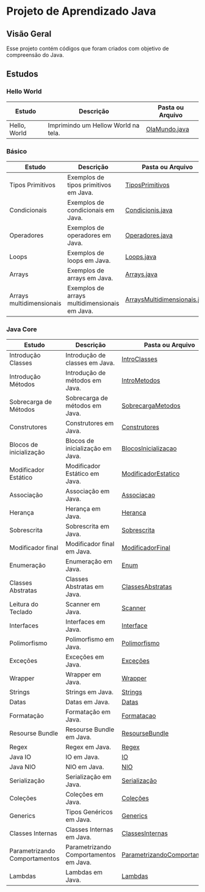 # Projeto de Aprendizado Java

## Visão Geral

Esse projeto contém códigos que foram criados com objetivo de compreensão do Java.

## Estudos

### Hello World

| Estudo       | Descrição                           | Pasta ou Arquivo                                                      |
|--------------|-------------------------------------|-----------------------------------------------------------------------|
| Hello, World | Imprimindo um Hellow World na tela. | [OlaMundo.java](src/com/nicolasmoraes/learnjava/basics/OlaMundo.java) |

### Básico

| Estudo                   | Descrição                                     | Pasta ou Arquivo                                                                                    |
|--------------------------|-----------------------------------------------|-----------------------------------------------------------------------------------------------------|
| Tipos Primitivos         | Exemplos de tipos primitivos em Java.         | [TiposPrimitivos](src/com/nicolasmoraes/learnjava/basics/TiposPrimitivos.java)                      |
| Condicionais             | Exemplos de condicionais em Java.             | [Condicionis.java](src/com/nicolasmoraes/learnjava/basics/Condicionais.java)                        |
| Operadores               | Exemplos de operadores em Java.               | [Operadores.java](src/com/nicolasmoraes/learnjava/basics/Operadores.java)                           |
| Loops                    | Exemplos de loops em Java.                    | [Loops.java](src/com/nicolasmoraes/learnjava/basics/Loops.java)                                     |
| Arrays                   | Exemplos de arrays em Java.                   | [Arrays.java](src/com/nicolasmoraes/learnjava/basics/Arrays.java)                                   |
| Arrays multidimensionais | Exemplos de arrays multidimensionais em Java. | [ArraysMultidimensionais.java](src/com/nicolasmoraes/learnjava/basics/ArraysMultidimensionais.java) |

### Java Core

| Estudo                        | Descrição                              | Pasta ou Arquivo                                                                          |
|-------------------------------|----------------------------------------|-------------------------------------------------------------------------------------------|
| Introdução Classes            | Introdução de classes em Java.         | [IntroClasses](src/com/nicolasmoraes/learnjava/javacore/Aintroclasses)                    |
| Introdução Métodos            | Introdução de métodos em Java.         | [IntroMetodos](src/com/nicolasmoraes/learnjava/javacore/Bintrometodos)                    |
| Sobrecarga de Métodos         | Sobrecarga de métodos em Java.         | [SobrecargaMetodos](src/com/nicolasmoraes/learnjava/javacore/Csobrecargametodos)          |
| Construtores                  | Construtores em Java.                  | [Construtores](src/com/nicolasmoraes/learnjava/javacore/Dconstrutores)                    |
| Blocos de inicialização       | Blocos de inicialização em Java.       | [BlocosInicializacao](src/com/nicolasmoraes/learnjava/javacore/Eblocosinicializacao)      |
| Modificador Estático          | Modificador Estático em Java.          | [ModificadorEstatico](src/com/nicolasmoraes/learnjava/javacore/Fmodificadorestatico)      |
| Associação                    | Associação em Java.                    | [Associacao](src/com/nicolasmoraes/learnjava/javacore/Gassociacao)                        |
| Herança                       | Herança em Java.                       | [Heranca](src/com/nicolasmoraes/learnjava/javacore/Hheranca)                              |
| Sobrescrita                   | Sobrescrita em Java.                   | [Sobrescrita](src/com/nicolasmoraes/learnjava/javacore/Isobrescrita)                      |
| Modificador final             | Modificador final em Java.             | [ModificadorFinal](src/com/nicolasmoraes/learnjava/javacore/Jmodificadorfinal)            |
| Enumeração                    | Enumeração em Java.                    | [Enum](src/com/nicolasmoraes/learnjava/javacore/Kenum)                                    |
| Classes Abstratas             | Classes Abstratas em Java.             | [ClassesAbstratas](src/com/nicolasmoraes/learnjava/javacore/Lclassesabstratas)            |
| Leitura do Teclado            | Scanner em Java.                       | [Scanner](src/com/nicolasmoraes/learnjava/javacore/LeituraDoTeclado)                      |
| Interfaces                    | Interfaces em Java.                    | [Interface](src/com/nicolasmoraes/learnjava/javacore/Minterfaces)                         |
| Polimorfismo                  | Polimorfismo em Java.                  | [Polimorfismo](src/com/nicolasmoraes/learnjava/javacore/Npolimorfismo)                    |
| Exceções                      | Exceções em Java.                      | [Exceções](src/com/nicolasmoraes/learnjava/javacore/Oexception)                           |
| Wrapper                       | Wrapper em Java.                       | [Wrapper](src/com/nicolasmoraes/learnjava/javacore/Pwrapper)                              |
| Strings                       | Strings em Java.                       | [Strings](src/com/nicolasmoraes/learnjava/javacore/Qstring)                               |
| Datas                         | Datas em Java.                         | [Datas](src/com/nicolasmoraes/learnjava/javacore/Rdatas)                                  |
| Formatação                    | Formatação em Java.                    | [Formatacao](src/com/nicolasmoraes/learnjava/javacore/Sformatacao)                        |
| Resourse Bundle               | Resourse Bundle em Java.               | [ResourseBundle](src/com/nicolasmoraes/learnjava/javacore/Tresoursebundle)                |
| Regex                         | Regex em Java.                         | [Regex](src/com/nicolasmoraes/learnjava/javacore/Uregex)                                  |
| Java IO                       | IO em Java.                            | [IO](src/com/nicolasmoraes/learnjava/javacore/Vio)                                        |
| Java NIO                      | NIO em Java.                           | [NIO](src/com/nicolasmoraes/learnjava/javacore/Wnio)                                      |
| Serialização                  | Serialização em Java.                  | [Serialização](src/com/nicolasmoraes/learnjava/javacore/Xserializacao)                    |
| Coleções                      | Coleções em Java.                      | [Coleções](src/com/nicolasmoraes/learnjava/javacore/Ycolecoes)                            |
| Generics                      | Tipos Genéricos em Java.               | [Generics](src/com/nicolasmoraes/learnjava/javacore/Zgenerics)                            |
| Classes Internas              | Classes Internas em Java.              | [ClassesInternas](src/com/nicolasmoraes/learnjava/javacore/ZZAclassesinternas)            |
| Parametrizando Comportamentos | Parametrizando Comportamentos em Java. | [ParametrizandoComportamentos](src/com/nicolasmoraes/learnjava/javacore/ZZBcomportamento) |
| Lambdas                       | Lambdas em Java.                       | [Lambdas](src/com/nicolasmoraes/learnjava/javacore/ZZClambdas)                            |

